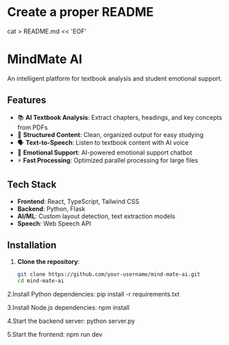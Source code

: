 # Create a proper README
cat > README.md << 'EOF'
# MindMate AI

An intelligent platform for textbook analysis and student emotional support.

## Features

- 📚 **AI Textbook Analysis**: Extract chapters, headings, and key concepts from PDFs
- 🎯 **Structured Content**: Clean, organized output for easy studying
- 🗣️ **Text-to-Speech**: Listen to textbook content with AI voice
- 💬 **Emotional Support**: AI-powered emotional support chatbot
- ⚡ **Fast Processing**: Optimized parallel processing for large files

## Tech Stack

- **Frontend**: React, TypeScript, Tailwind CSS
- **Backend**: Python, Flask
- **AI/ML**: Custom layout detection, text extraction models
- **Speech**: Web Speech API

## Installation

1. **Clone the repository**:
   ```bash
   git clone https://github.com/your-username/mind-mate-ai.git
   cd mind-mate-ai

2.Install Python dependencies:
pip install -r requirements.txt


3.Install Node.js dependencies:
npm install


4.Start the backend server:
python server.py

5.Start the frontend:
npm run dev